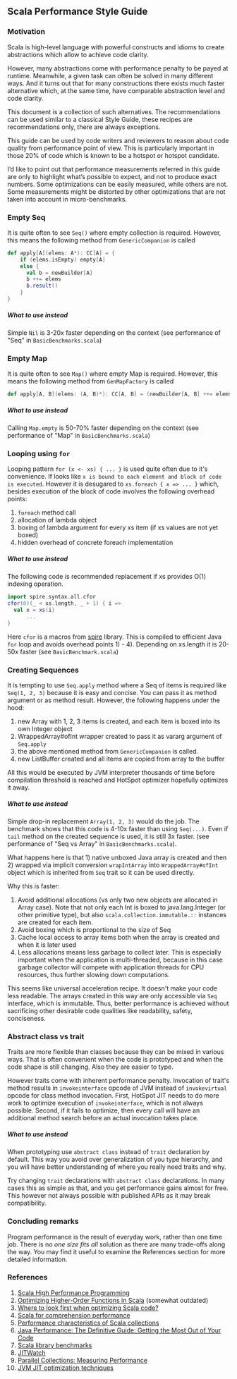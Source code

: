 ## Scala Performance Style Guide 

### Motivation

Scala is high-level language with powerful constructs and idioms to
create abstractions which allow to achieve code clarity.

However, many abstractions come with performance penalty to be payed at runtime.
Meanwhile, a given task can often be solved in many different ways. 
And it turns out that for many constructions there exists much faster alternative
which, at the same time, have comparable abstraction level and code clarity.

This document is a collection of such alternatives. The recommendations can be used
similar to a classical Style Guide, these recipes are recommendations only, there are
always exceptions.

This guide can be used by code writers and reviewers to reason about code quality from
performance point of view.
This is particularly important in those 20% of code which is known to be a hotspot or
hotspot candidate.

I’d like to point out that performance measurements referred in this guide are only to 
highlight what’s possible to expect, and not to produce exact numbers. 
Some optimizations can be easily measured, while others are not. Some measurements 
might be distorted by other optimizations that are not taken into account in 
micro-benchmarks. 

### Empty Seq

It is quite often to see `Seq()` where empty collection is required.
However, this means the following method from `GenericCompanion` is called

```scala
def apply[A](elems: A*): CC[A] = {
    if (elems.isEmpty) empty[A]
    else {
      val b = newBuilder[A]
      b ++= elems
      b.result()
    }
}
```

##### What to use instead

Simple `Nil` is 3-20x faster depending on the context 
(see  performance of "Seq" in `BasicBenchmarks.scala`)

### Empty Map

It is quite often to see `Map()` where empty Map is required.
However, this means the following method from `GenMapFactory` is called

```scala
def apply[A, B](elems: (A, B)*): CC[A, B] = (newBuilder[A, B] ++= elems).result()
```
##### What to use instead

Calling `Map.empty` is 50-70% faster depending on the context 
(see  performance of "Map" in `BasicBenchmarks.scala`)


### Looping using `for`

Looping pattern `for (x <- xs) { ... }` is used quite often due to it's convenience.
If looks like `x is bound to each element and block of code is executed`.
However it is desugared to `xs.foreach { x => ... }` which, besides
execution of the block of code involves the following overhead points:
1) `foreach` method call
2) allocation of lambda object
3) boxing of lambda argument for every xs item (if xs values are not yet boxed)
4) hidden overhead of concrete foreach implementation

##### What to use instead

The following code is recommended replacement if xs provides O(1) indexing operation.

```scala
import spire.syntax.all.cfor
cfor(0)(_ < xs.length, _ + 1) { i => 
  val x = xs(i)
      ...
}
```

Here `cfor` is a macros from [spire](https://github.com/non/spire) library.
This is compiled to efficient Java `for` loop and avoids overhead points 1) - 4).
Depending on xs.length it is 20-50x faster (see `BasicBenchmark.scala`)

### Creating Sequences

It is tempting to use `Seq.apply` method where a Seq of items is required like 
`Seq(1, 2, 3)` because it is easy and concise. You can pass it as method argument 
or as method result.
However, the following happens under the hood:
1) new Array with 1, 2, 3 items is created, and each item is boxed into its own Integer object
2) WrappedArray#ofInt wrapper created to pass it as vararg argument of `Seq.apply`
3) the above mentioned method from `GenericCompanion` is called.
4) new ListBuffer created and all items are copied from array to the buffer

All this would be executed by JVM interpreter thousands of time before compilation
threshold is reached and HotSpot optimizer hopefully optimizes it away.

##### What to use instead

Simple drop-in replacement `Array(1, 2, 3)` would do the job.
The benchmark shows that this code is 4-10x faster than using `Seq(...)`.
Even if `tail` method on the created sequence is used, it is still 3x faster.
(see  performance of "Seq vs Array" in `BasicBenchmarks.scala`).

What happens here is that 1) native unboxed Java array is created and then
2) wrapped via implicit conversion `wrapIntArray` into `WrappedArray#ofInt` 
object which is inherited from `Seq` trait so it can be used directly. 

Why this is faster:
1) Avoid additional allocations (vs only two new objects are allocated in Array case). 
Note that not only each Int is boxed to java.lang.Integer (or other primitive type), 
but also `scala.collection.immutable.::` instances are created for each item.
2) Avoid boxing which is proportional to the size of Seq
3) Cache local access to array items both when the array is created and 
when it is later used
4) Less allocations means less garbage to collect later. This is especially 
important when the application is multi-threaded, because in this case garbage 
collector will compete with application threads for CPU resources, thus further
slowing down computations.

This seems like universal acceleration recipe. It doesn't make your code less readable.
The arrays created in this way are only accessible via `Seq` interface, 
which is immutable. Thus, better performance is achieved without sacrificing other
desirable code qualities like readability, safety, conciseness.

### Abstract class vs trait

Traits are more flexible than classes because they can be mixed in various ways. 
That is often convenient when the code is prototyped and when the code shape is 
still changing. Also they are easier to type. 

However traits come with inherent performance penalty. Invocation of trait's method
results in `invokeinterface` opcode of JVM instead of `invokevirtual` opcode for 
class method invocation. First, HotSpot JIT needs to do more work to optimize 
execution of `invokeinterface`, which is not always possible. Second, if it fails 
to optimize, then every call will have an additional method search before an actual 
invocation takes place.

##### What to use instead

When prototyping use `abstract class` instead of `trait` declaration by default.
This way you avoid over generalization of you type hierarchy, and you will have 
better understanding of where you really need traits and why.

Try changing `trait` declarations with `abstract class` declarations. In many cases
this as simple as that, and you get performance gains almost for free.
This however not always possible with published APIs as it may break compatibility.


### Concluding remarks

Program performance is the result of everyday work, rather than one time job.
There is no *one size fits all* solution as there are many trade-offs along the way.
You may find it useful to examine the References section for more detailed information.

### References
1. [Scala High Performance Programming](https://www.amazon.com/Scala-Performance-Programming-Vincent-Theron/dp/178646604X)
2. [Optimizing Higher-Order Functions in Scala](https://infoscience.epfl.ch/record/128135/files/paper.pdf) (somewhat outdated)
3. [Where to look first when optimizing Scala code?](https://stackoverflow.com/questions/15112604/where-to-look-first-when-optimizing-scala-code)
4. [Scala for comprehension performance](https://stackoverflow.com/questions/15137360/scala-for-comprehension-performance)
5. [Performance characteristics of Scala collections](https://docs.scala-lang.org/overviews/collections/performance-characteristics.html)
6. [Java Performance: The Definitive Guide: Getting the Most Out of Your Code](https://www.amazon.com/Java-Performance-Definitive-Guide-Getting/dp/1449358454)
7. [Scala library benchmarks](https://github.com/scala/scala/tree/2.13.x/test/benchmarks)
8. [JITWatch](https://github.com/AdoptOpenJDK/jitwatch)
9. [Parallel Collections: Measuring Performance](https://docs.scala-lang.org/overviews/parallel-collections/performance.html)
10. [JVM JIT optimization techniques](https://advancedweb.hu/2016/05/27/jvm_jit_optimization_techniques/)
